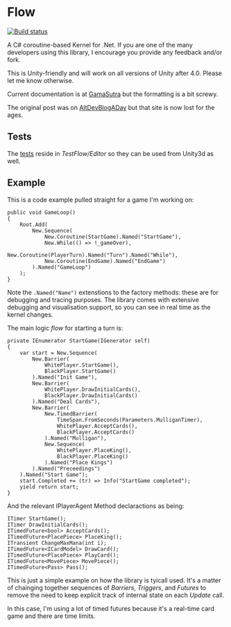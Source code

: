 # Flow
[![Build status](https://ci.appveyor.com/api/projects/status/github/flow/randomuser?svg=true)](https://ci.appveyor.com/api/projects/status/github/flow/)

A C# coroutine-based Kernel for .Net. If you are one of the many developers using this library, I encourage you provide any feedback and/or fork.

This is Unity-friendly and will work on all versions of Unity after 4.0. Please let me know otherwise.

Current documentation is at [GamaSutra](http://www.gamasutra.com/view/news/177397/Indepth_Flow__A_coroutine_kernel_for_Net.php) but the formatting is a bit screwy.

The original post was on [AltDevBlogADay](http://www.altdevblogaday.com/2012/09/07/flow-a-coroutine-kernel-for-net/) but that site is now lost for the ages.

## Tests

The [tests](TestFlow/Editor) reside in _TestFlow/Editor_ so they can be used from Unity3d as well.

## Example

This is a code example pulled straight for a game I'm working on:

```
public void GameLoop()
{
    Root.Add(
        New.Sequence(
            New.Coroutine(StartGame).Named("StartGame"),
            New.While(() => !_gameOver),
                New.Coroutine(PlayerTurn).Named("Turn").Named("While"),
            New.Coroutine(EndGame).Named("EndGame")
        ).Named("GameLoop")
    );
}
```
Note the `.Named("Name")` extenstions to the factory methods: these are for debugging and tracing purposes. The library comes with extensive debugging and visualisation support, so you can see in real time as the kernel changes.

The main logic _flow_ for starting a turn is:

```
private IEnumerator StartGame(IGenerator self)
{
    var start = New.Sequence(
        New.Barrier(
            WhitePlayer.StartGame(),
            BlackPlayer.StartGame()
        ).Named("Init Game"),
        New.Barrier(
            WhitePlayer.DrawInitialCards(),
            BlackPlayer.DrawInitialCards()
        ).Named("Deal Cards"),
        New.Barrier(
            New.TimedBarrier(
                TimeSpan.FromSeconds(Parameters.MulliganTimer),
                WhitePlayer.AcceptCards(),
                BlackPlayer.AcceptCards()
            ).Named("Mulligan"),
            New.Sequence(
                WhitePlayer.PlaceKing(),
                BlackPlayer.PlaceKing()
            ).Named("Place Kings")
        ).Named("Preceedings")
    ).Named("Start Game");
    start.Completed += (tr) => Info("StartGame completed");
    yield return start;
}
```

And the relevant IPlayerAgent Method declaractions as being:

```
ITimer StartGame();
ITimer DrawInitialCards();
ITimedFuture<bool> AcceptCards();
ITimedFuture<PlacePiece> PlaceKing();
ITransient ChangeMaxMana(int i);
ITimedFuture<ICardModel> DrawCard();
ITimedFuture<PlacePiece> PlayCard();
ITimedFuture<MovePiece> MovePiece();
ITimedFuture<Pass> Pass();
```

This is just a simple example on how the library is tyicall used. It's a matter of chainging together sequences of _Barriers_, _Triggers_, and _Futures_ to remove the need to keep explicit track of internal state on each *Update* call.

In this case, I'm using a lot of timed futures because it's a real-time card game and there are time limits.
